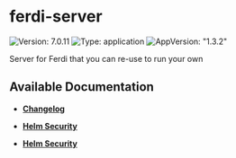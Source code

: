 # ferdi-server

![Version: 7.0.11](https://img.shields.io/badge/Version-7.0.11-informational?style=flat-square) ![Type: application](https://img.shields.io/badge/Type-application-informational?style=flat-square) ![AppVersion: "1.3.2"](https://img.shields.io/badge/AppVersion-"1.3.2"-informational?style=flat-square)

Server for Ferdi that you can re-use to run your own

## Available Documentation

- [**Changelog**](CHANGELOG)

- [**Helm Security**](container-security)

- [**Helm Security**](helm-security)

